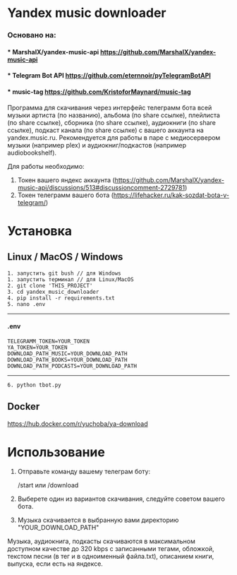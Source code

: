 # Yandex music downloader
### Основано на:
#### * MarshalX/yandex-music-api https://github.com/MarshalX/yandex-music-api
#### * Telegram Bot API https://github.com/eternnoir/pyTelegramBotAPI
#### * music-tag https://github.com/KristoforMaynard/music-tag

Программа для скачивания через интерфейс телеграмм бота всей музыки артиста (по названию), альбома (по share ссылке), плейлиста (по share ссылке), сборника (по share ссылке), аудиокниги (по share ссылке), подкаст канала (по share ссылке) с вашего аккаунта на yandex.music.ru. Рекомендуется для работы в паре с медиосервером музыки (например plex) и аудиокниг/подкастов (например audiobookshelf).

Для работы необходимо:
1. Токен вашего яндекс аккаунта (https://github.com/MarshalX/yandex-music-api/discussions/513#discussioncomment-2729781)
2. Токен телеграмм вашего бота (https://lifehacker.ru/kak-sozdat-bota-v-telegram/)

# Установка
## Linux / MacOS / Windows
    1. запустить git bush // для Windows
    1. запустить терминал // для Linux/MacOS
    2. git clone 'THIS_PROJECT'
    3. cd yandex_music_downloader
    4. pip install -r requirements.txt
    5. nano .env
______________ 
#### .env

    TELEGRAMM_TOKEN=YOUR_TOKEN
    YA_TOKEN=YOUR_TOKEN
    DOWNLOAD_PATH_MUSIC=YOUR_DOWNLOAD_PATH
    DOWNLOAD_PATH_BOOKS=YOUR_DOWNLOAD_PATH
    DOWNLOAD_PATH_PODCASTS=YOUR_DOWNLOAD_PATH
______________

    6. python tbot.py

## Docker
https://hub.docker.com/r/yuchoba/ya-download
# Использование
1. Отправьте команду вашему телеграм боту:

    /start
    или
    /download


2. Выберете один из вариантов скачивания, следуйте советом вашего бота.
3. Музыка скачивается в выбранную вами директорию "YOUR_DOWNLOAD_PATH"

Музыка, аудиокнига, подкасты скачиваются в максимальном доступном качестве до 320 kbps с записанными тегами, обложкой, текстом песни (в тег и в одноименный файла.txt), описанием книги, выпуска, если есть на яндексе.

